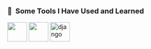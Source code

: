 

<!--
### Hi there 👋
**malikahere/malikahere** is a ✨ _special_ ✨ repository because its `README.md` (this file) appears on your GitHub profile.

Here are some ideas to get you started:

- 🔭 I’m currently working on ...
- 🌱 I’m currently learning ...
- 👯 I’m looking to collaborate on ...
- 🤔 I’m looking for help with ...
- 💬 Ask me about ...
- 📫 How to reach me: ...
- 😄 Pronouns: ...
- ⚡ Fun fact: ...
-->

<h3> 🚀 &nbsp;Some Tools I Have Used and Learned</h3>
<p align="left">

<img src="https://cdn.jsdelivr.net/gh/devicons/devicon@latest/icons/cplusplus/cplusplus-original.svg"  width="45" height="45"/>
<img src="https://cdn.jsdelivr.net/gh/devicons/devicon@latest/icons/python/python-original-wordmark.svg"  width="45" height="45"/>
<img src="https://www.vectorlogo.zone/logos/djangoproject/djangoproject-ar21.svg" alt="django" width="45" height="45"/>
</p>

